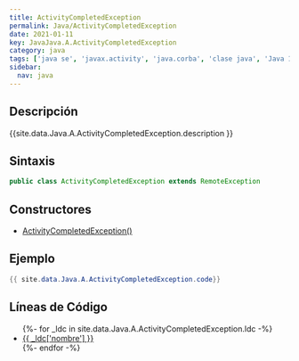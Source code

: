 ```yaml
---
title: ActivityCompletedException
permalink: Java/ActivityCompletedException
date: 2021-01-11
key: JavaJava.A.ActivityCompletedException
category: java
tags: ['java se', 'javax.activity', 'java.corba', 'clase java', 'Java 1.0']
sidebar: 
  nav: java
---
```


## Descripción
{{site.data.Java.A.ActivityCompletedException.description }}

## Sintaxis
~~~java
public class ActivityCompletedException extends RemoteException
~~~

## Constructores
* [ActivityCompletedException()](/Java/ActivityCompletedException/ActivityCompletedException/)

## Ejemplo
~~~java
{{ site.data.Java.A.ActivityCompletedException.code}}
~~~

## Líneas de Código
<ul>
{%- for _ldc in site.data.Java.A.ActivityCompletedException.ldc -%}
   <li>
       <a href="{{_ldc['url'] }}">{{ _ldc['nombre'] }}</a>
   </li>
{%- endfor -%}
</ul>
